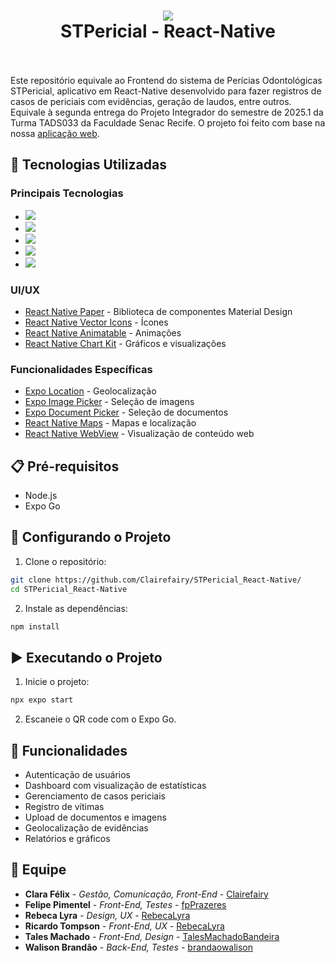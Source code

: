 <div align="center">
    <h1>
       <img src="https://i.imgur.com/nIzsvvc.png" /><br>
        <b font-size: 20px;>STPericial - React-Native</b>
        </br>
        </br>
    </h1>
</div>

Este repositório equivale ao Frontend do sistema de Perícias Odontológicas STPericial, aplicativo em React-Native desenvolvido para fazer registros de casos de periciais com evidências, geração de laudos, entre outros. Equivale à segunda entrega do Projeto Integrador do semestre de 2025.1 da Turma TADS033 da Faculdade Senac Recife. O projeto foi feito com base na nossa [aplicação web](https://github.com/Clairefairy/STPericial_FrontEnd).

## 🚀 Tecnologias Utilizadas

### Principais Tecnologias
- [<img src="https://img.shields.io/badge/React--Native-05122A?style=for-the-badge&logo=react">](https://reactnative.dev/)
- [<img src="https://img.shields.io/badge/Expo-000000?style=for-the-badge&logo=expo">](https://expo.dev/)
- [<img src="https://img.shields.io/badge/React%20Navigation-8A2BE2?style=for-the-badge">](https://reactnavigation.org/)
- [<img src="https://img.shields.io/badge/Axios-5A29E4?style=for-the-badge&logo=axios">](https://axios-http.com/)
- [<img src="https://img.shields.io/badge/JWT%20Decode-000000?style=for-the-badge&logo=JSON%20web%20tokens">](https://github.com/auth0/jwt-decode)

### UI/UX
- [React Native Paper](https://callstack.github.io/react-native-paper/) - Biblioteca de componentes Material Design
- [React Native Vector Icons](https://github.com/oblador/react-native-vector-icons) - Ícones
- [React Native Animatable](https://github.com/oblador/react-native-animatable) - Animações
- [React Native Chart Kit](https://github.com/indiespirit/react-native-chart-kit) - Gráficos e visualizações

### Funcionalidades Específicas
- [Expo Location](https://docs.expo.dev/versions/latest/sdk/location/) - Geolocalização
- [Expo Image Picker](https://docs.expo.dev/versions/latest/sdk/imagepicker/) - Seleção de imagens
- [Expo Document Picker](https://docs.expo.dev/versions/latest/sdk/documentpicker/) - Seleção de documentos
- [React Native Maps](https://github.com/react-native-maps/react-native-maps) - Mapas e localização
- [React Native WebView](https://github.com/react-native-webview/react-native-webview) - Visualização de conteúdo web

## 📋 Pré-requisitos

- Node.js
- Expo Go

## 🔧 Configurando o Projeto

1. Clone o repositório:
```bash
git clone https://github.com/Clairefairy/STPericial_React-Native/
cd STPericial_React-Native
```

2. Instale as dependências:
```bash
npm install
```


## ▶️ Executando o Projeto

1. Inicie o projeto:
```bash
npx expo start
```

2. Escaneie o QR code com o Expo Go.


## 📱 Funcionalidades

- Autenticação de usuários
- Dashboard com visualização de estatísticas
- Gerenciamento de casos periciais
- Registro de vítimas
- Upload de documentos e imagens
- Geolocalização de evidências
- Relatórios e gráficos

## 👥 Equipe

* **Clara Félix** - *Gestão, Comunicação, Front-End* - [Clairefairy](https://github.com/Clairefairy)
* **Felipe Pimentel** - *Front-End, Testes* - [fpPrazeres](https://github.com/fpPrazeres)
* **Rebeca Lyra** - *Design, UX* - [RebecaLyra](https://github.com/RebecaLyra)
* **Ricardo Tompson** - *Front-End, UX* - [RebecaLyra](https://github.com/RebecaLyra)
* **Tales Machado** - *Front-End, Design* - [TalesMachadoBandeira](https://github.com/TalesMachadoBandeira)
* **Walison Brandão** - *Back-End, Testes* - [brandaowalison](https://github.com/brandaowalison)

